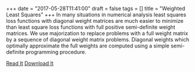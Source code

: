+++
date = "2017-05-28T11:41:00"
draft = false
tags = []
title = "Weighted Least Squares"
+++
In many situations in numerical analysis least squares loss functions with diagonal weight matrices are much easier to minimize than least square loss functions with full positive semi-definite weight matrices. We use majorization to replace problems with a full weight matrix by a sequence of diagonal weight matrix problems. Diagonal weights which optimally approximate the full weights are computed using a simple semi-definite programming procedure.

[Read It](http://gifi.stat.ucla.edu/wls/wls.html)
[Download It](http://gifi.stat.ucla.edu/wls/wls.pdf)
